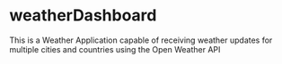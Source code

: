 # weatherDashboard
This is a Weather Application capable of receiving weather updates for multiple cities and countries using the Open Weather API
